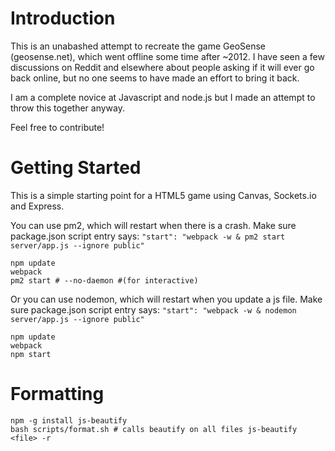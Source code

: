 # Introduction
This is an unabashed attempt to recreate the game GeoSense (geosense.net), which went offline some time after ~2012.
I have seen a few discussions on Reddit and elsewhere about people asking if it will ever go back online, but no one 
seems to have made an effort to bring it back.

I am a complete novice at Javascript and node.js but I made an attempt to throw this together anyway.

Feel free to contribute!

# Getting Started

This is a simple starting point for a HTML5 game using Canvas, Sockets.io and Express.

You can use pm2, which will restart when there is a crash.  Make sure package.json script entry says: `"start": "webpack -w & pm2 start server/app.js --ignore public"`

```
npm update
webpack
pm2 start # --no-daemon #(for interactive)
```

Or you can use nodemon, which will restart when you update a js file.  Make sure package.json script entry says: `"start": "webpack -w & nodemon  server/app.js --ignore public"`

```
npm update
webpack
npm start
```


# Formatting

```
npm -g install js-beautify
bash scripts/format.sh # calls beautify on all files js-beautify <file> -r
```